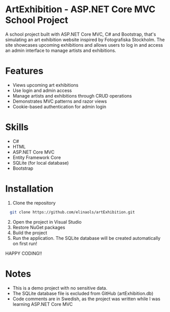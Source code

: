 # ArtExhibition - ASP.NET Core MVC School Project

A school project built with ASP.NET Core MVC, C# and Bootstrap, that's simulating an art exhibition website inspired by Fotografiska Stockholm. The site showcases upcoming exhibitions and allows users to log in and access an 
admin interface to manage artists and exhibitions. 

# Features
- Views upcoming art exhibitions
- Use login and admin access
- Manage artists and exhibitions through CRUD operations
- Demonstrates MVC patterns and razor views
- Cookie-based authentication for admin login

# Skills
- C#
- HTML
- ASP.NET Core MVC
- Entity Framework Core
- SQLite (for local database)
- Bootstrap

# Installation
1. Clone the repository
 ```bash
   git clone https://github.com/elinaols/artExhibition.git
```
2. Open the project in Visual Studio
3. Restore NuGet packages
4. Build the project
5. Run the application. The SQLite database will be created automatically on first run!

HAPPY CODING!!

# Notes
- This is a demo project with no sensitive data.
- The SQLite database file is excluded from GitHub (artExhibition.db)
- Code comments are in Swedish, as the project was written while I was learning ASP.NET Core MVC
